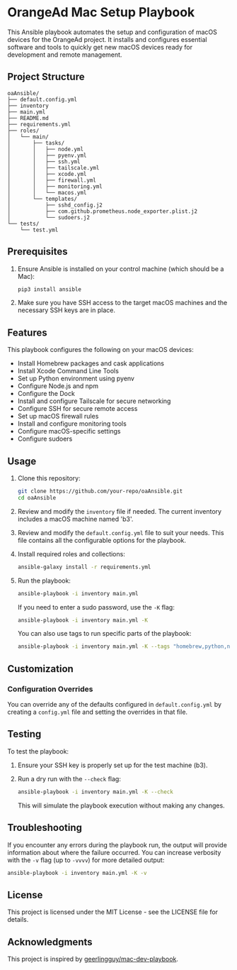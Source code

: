 # OrangeAd Mac Setup Playbook

This Ansible playbook automates the setup and configuration of macOS devices for the OrangeAd project. It installs and configures essential software and tools to quickly get new macOS devices ready for development and remote management.

## Project Structure

```tree
oaAnsible/
├── default.config.yml
├── inventory
├── main.yml
├── README.md
├── requirements.yml
├── roles/
│   └── main/
│       ├── tasks/
│       │   ├── node.yml
│       │   ├── pyenv.yml
│       │   ├── ssh.yml
│       │   ├── tailscale.yml
│       │   ├── xcode.yml
│       │   ├── firewall.yml
│       │   ├── monitoring.yml
│       │   └── macos.yml
│       └── templates/
│           ├── sshd_config.j2
│           ├── com.github.prometheus.node_exporter.plist.j2
│           └── sudoers.j2
└── tests/
    └── test.yml
```

## Prerequisites

1. Ensure Ansible is installed on your control machine (which should be a Mac):

   ```sh
   pip3 install ansible
   ```

2. Make sure you have SSH access to the target macOS machines and the necessary SSH keys are in place.

## Features

This playbook configures the following on your macOS devices:

- Install Homebrew packages and cask applications
- Install Xcode Command Line Tools
- Set up Python environment using pyenv
- Configure Node.js and npm
- Configure the Dock
- Install and configure Tailscale for secure networking
- Configure SSH for secure remote access
- Set up macOS firewall rules
- Install and configure monitoring tools
- Configure macOS-specific settings
- Configure sudoers

## Usage

1. Clone this repository:

   ```sh
   git clone https://github.com/your-repo/oaAnsible.git
   cd oaAnsible
   ```

2. Review and modify the `inventory` file if needed. The current inventory includes a macOS machine named 'b3'.

3. Review and modify the `default.config.yml` file to suit your needs. This file contains all the configurable options for the playbook.

4. Install required roles and collections:

   ```sh
   ansible-galaxy install -r requirements.yml
   ```

5. Run the playbook:

   ```sh
   ansible-playbook -i inventory main.yml
   ```

   If you need to enter a sudo password, use the `-K` flag:

   ```sh
   ansible-playbook -i inventory main.yml -K
   ```

   You can also use tags to run specific parts of the playbook:

   ```sh
   ansible-playbook -i inventory main.yml -K --tags "homebrew,python,node"
   ```

## Customization

### Configuration Overrides

You can override any of the defaults configured in `default.config.yml` by creating a `config.yml` file and setting the overrides in that file.

## Testing

To test the playbook:

1. Ensure your SSH key is properly set up for the test machine (b3).

2. Run a dry run with the `--check` flag:

   ```sh
   ansible-playbook -i inventory main.yml -K --check
   ```

   This will simulate the playbook execution without making any changes.

## Troubleshooting

If you encounter any errors during the playbook run, the output will provide information about where the failure occurred. You can increase verbosity with the `-v` flag (up to `-vvvv`) for more detailed output:

```sh
ansible-playbook -i inventory main.yml -K -v
```

## License

This project is licensed under the MIT License - see the LICENSE file for details.

## Acknowledgments

This project is inspired by [geerlingguy/mac-dev-playbook](https://github.com/geerlingguy/mac-dev-playbook).
